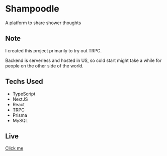 # Shampoodle

A platform to share shower thoughts

## Note

I created this project primarily to try out TRPC.

Backend is serverless and hosted in US, so cold start might take a while for people on the other side of the world.

## Techs Used

- TypeScript
- NextJS
- React
- TRPC
- Prisma
- MySQL

## Live

[Click me](https://shampoodle.vercel.app)